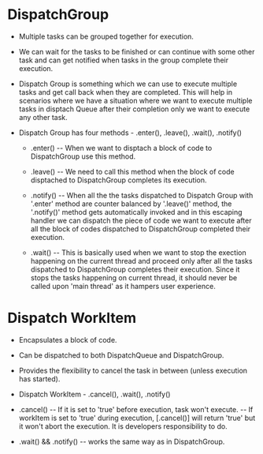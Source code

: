 # DispatchGroup

- Multiple tasks can be grouped together for execution.
- We can wait for the tasks to be finished or can continue with some other task and can get notified when tasks in the group complete their execution.
- Dispatch Group is something which we can use to execute multiple tasks and get call back when they are completed. This will help in scenarios where we have a situation where we want to execute multiple tasks in disptach Queue after their completion only we want to execute any other task.
- Dispatch Group has four methods - .enter(), .leave(), .wait(), .notify()

  - .enter() -- When we want to disptach a block of code to DispatchGroup use this method.
  
  - .leave() -- We need to call this method when the block of code disptached to DispatchGroup completes its execution.
  
  - .notify() -- When all the the tasks dispatched to Dispatch Group with '.enter' method are counter balanced by '.leave()' method, the '.notify()' method gets automatically invoked and in this escaping handler we can dispatch the piece of code we want to execute after all the block of codes dispatched to DispatchGroup completed their execution.
  
  - .wait() -- This is basically used when we want to stop the exection happening on the current thread and proceed only after all the tasks dispatched to DispatchGroup completes their execution. Since it stops the tasks happening on current thread, it should never be called upon 'main thread' as it hampers user experience.
  
  
# Dispatch WorkItem

- Encapsulates a block of code.
- Can be dispatched to both DispatchQueue and DispatchGroup.
- Provides the flexibility to cancel the task in between (unless execution has started).

- Dispatch WorkItem - .cancel(), .wait(), .notify()
 
 - .cancel() -- If it is set to 'true' before execution, task won't execute.
             -- If workItem is set to 'true' during execution, [.cancel()] will return 'true' but it won't abort the execution. It is developers responsibility to do.

- .wait() && .notify() -- works the same way as in DispatchGroup.
